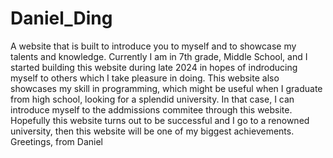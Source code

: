 # Daniel_Ding
A website that is built to introduce you to myself and to showcase my talents and knowledge.
Currently I am in 7th grade, Middle School, and I started building this website during late 2024 in hopes of indroducing myself to others which I take pleasure in doing.
This website also showcases my skill in programming, which might be useful when I graduate from high school, looking for a splendid university. In that case, I can introduce myself to the addmissions commitee through this website.
Hopefully this website turns out to be successful and I go to a renowned university, then this website will be one of my biggest achievements.
Greetings, from Daniel
